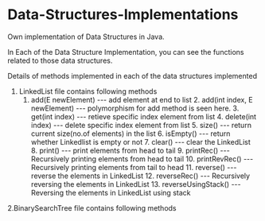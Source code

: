 # Data-Structures-Implementations
Own implementation of Data Structures in Java.

In Each of the Data Structure Implementation, you can see the functions related to those data structures.

Details of methods implemented in each of the data structures implemented

1. LinkedList file contains following methods
      1. add(E newElement)            --- add element at end to list
		  2. add(int index, E newElement) --- polymorphism for add method is seen here.
		  3. get(int index)               --- retieve specific index element from list
		  4. delete(int index)            --- delete specific index element from list
		  5. size()                       --- return current size(no.of elements) in the list
		  6. isEmpty()                    --- return whether Linkedlist is empty or not
		  7. clear()                      --- clear the LinkedList
		  8. print()                      --- print elements from head to tail
		  9. printRec()                   --- Recursively printing elements from head to tail
	   10. printRevRec()                --- Recursively printing elements from tail to head
	   11. reverse()                    --- reverse the elements in LinkedList
	   12. reverseRec()                 --- Recursively reversing the elements in LinkedList
	   13. reverseUsingStack()          --- Reversing the elements in LinkedList using stack
 
 2.BinarySearchTree file contains following methods
    
